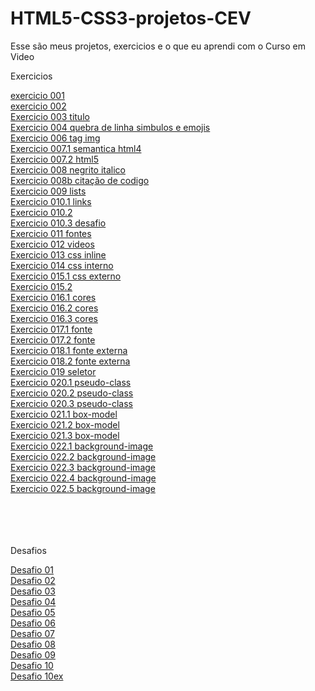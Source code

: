 # HTML5-CSS3-projetos-CEV
 Esse são meus projetos, exercicios e o que eu aprendi com o Curso em Video
<p>Exercicios</p>
<a href="https://albertmiguel.github.io/HTML5-CSS3-projetos-CEV/\Estudos\html-css\exercios\ex001-titulo\index.html">exercicio 001</a>
<br>
<a href="https://albertmiguel.github.io/HTML5-CSS3-projetos-CEV/\Estudos\html-css\exercios\ex002-quebra-de-linha-entities-simbulos-e-emojis\index.html">exercicio 002 </a>
<br>
<a href="https://albertmiguel.github.io/HTML5-CSS3-projetos-CEV/\Estudos\html-css\exercios\ex003-tag-img\index.html">Exercicio 003 titulo</a>
<br>
<a href="https://albertmiguel.github.io/HTML5-CSS3-projetos-CEV/\Estudos\html-css\exercios\ex004-favicon\index.html">Exercicio 004 quebra de linha simbulos e emojis</a>
<br>
<a href="https://albertmiguel.github.io/HTML5-CSS3-projetos-CEV/\Estudos\html-css\exercios\ex006-hierarquia-de-titulos\index.html">Exercicio 006 tag img</a>
<br>
<a href="https://albertmiguel.github.io/HTML5-CSS3-projetos-CEV/\Estudos\html-css\exercios\ex007-semantica\html4.html"> Exercicio 007.1 semantica html4</a>
<br>
<a href="https://albertmiguel.github.io/HTML5-CSS3-projetos-CEV/\Estudos\html-css\exercios\ex007-semantica\html5.html"> Exercicio 007.2 html5</a>
<br>
<a href="https://albertmiguel.github.io/HTML5-CSS3-projetos-CEV/\Estudos\html-css\exercios\ex008-negrito-italico\index.html"> Exercicio 008 negrito italico</a>
<br>
<a href="https://albertmiguel.github.io/HTML5-CSS3-projetos-CEV/\Estudos\html-css\exercios\ex008b-citacao-de-codigo\index.html"> Exercicio 008b citação de codigo</a>
<br>
<a href="https://albertmiguel.github.io/HTML5-CSS3-projetos-CEV/\Estudos\html-css\exercios\ex009-Listas\index.html"> Exercicio 009 lists</a>
<br>
<a href="https://albertmiguel.github.io/HTML5-CSS3-projetos-CEV/\Estudos\html-css\exercios\ex010-links\index.html"> Exercicio 010.1 links</a>
<br>
<a href="https://albertmiguel.github.io/HTML5-CSS3-projetos-CEV/\Estudos\html-css\exercios\ex010-links\pag002.html"> Exercicio 010.2</a>
<br>
<a href="https://albertmiguel.github.io/HTML5-CSS3-projetos-CEV/\Estudos\html-css\exercios\ex010-links-desafio\Index.html"> Exercicio 010.3 desafio</a>
<br>
<a href="https://albertmiguel.github.io/HTML5-CSS3-projetos-CEV/\Estudos\html-css\exercios\ex011-Imagem-flexivel-audio\index.html"> Exercicio 011 fontes</a>
<br>
<a href="https://albertmiguel.github.io/HTML5-CSS3-projetos-CEV/\Estudos\html-css\exercios\ex012-videos\index.html"> Exercicio 012 videos</a>
<br>
<a href="https://albertmiguel.github.io/HTML5-CSS3-projetos-CEV/\Estudos\html-css\exercios\ex013-css\index.html"> Exercicio 013 css inline</a>
<br>
<a href="https://albertmiguel.github.io/HTML5-CSS3-projetos-CEV/\Estudos\html-css\exercios\ex014-css\index.html">Exercicio 014 css interno</a>
<br>
<a href="https://albertmiguel.github.io/HTML5-CSS3-projetos-CEV/\Estudos\html-css\exercios\ex015-css\index.html"> Exercicio 015.1 css externo</a>
<br>
<a href="https://albertmiguel.github.io/HTML5-CSS3-projetos-CEV/\Estudos\html-css\exercios\ex015-css\pagina02.html"> Exercicio 015.2</a>
<br>
<a href="https://albertmiguel.github.io/HTML5-CSS3-projetos-CEV/\Estudos\html-css\exercios\ex016-cores\cor01.html"> Exercicio 016.1 cores</a>
<br>
<a href="https://albertmiguel.github.io/HTML5-CSS3-projetos-CEV/\Estudos\html-css\exercios\ex016-cores\cor02.html"> Exercicio 016.2 cores</a>
<br>
<a href="https://albertmiguel.github.io/HTML5-CSS3-projetos-CEV/\Estudos\html-css\exercios\ex016-cores\cor03.html"> Exercicio 016.3 cores</a>
<br>
<a href="https://albertmiguel.github.io/HTML5-CSS3-projetos-CEV/\Estudos\html-css\exercios\ex017-fonte\fonte01.html"> Exercicio 017.1 fonte</a>
<br>
<a href="https://albertmiguel.github.io/HTML5-CSS3-projetos-CEV/\Estudos\html-css\exercios\ex017-fonte\fonte02.html"> Exercicio 017.2 fonte</a>
<br>
<a href="https://albertmiguel.github.io/HTML5-CSS3-projetos-CEV/\Estudos\html-css\exercios\ex018-fontes-externas\fonte01.html"> Exercicio 018.1 fonte externa</a>
<br>
<a href="https://albertmiguel.github.io/HTML5-CSS3-projetos-CEV/\Estudos\html-css\exercios\ex018-fontes-externas\fonte02.html"> Exercicio 018.2 fonte externa</a>
<br>
<a href="https://albertmiguel.github.io/HTML5-CSS3-projetos-CEV/\Estudos\html-css\exercios\ex019-seletor\seletor01.html"> Exercicio 019 seletor</a>
<br>
<a href="https://albertmiguel.github.io/HTML5-CSS3-projetos-CEV/\Estudos\html-css\exercios\ex020-pseudo-classes\hover01.html"> Exercicio 020.1 pseudo-class</a>
<br>
<a href="https://albertmiguel.github.io/HTML5-CSS3-projetos-CEV/\Estudos\html-css\exercios\ex020-pseudo-classes\index01.html"> Exercicio 020.2 pseudo-class</a>
<br>
<a href="https://albertmiguel.github.io/HTML5-CSS3-projetos-CEV/\Estudos\html-css\exercios\ex020-pseudo-classes\link.html"> Exercicio 020.3 pseudo-class</a>
<br>
<a href="https://albertmiguel.github.io/HTML5-CSS3-projetos-CEV/\Estudos\html-css\exercios\ex021-box-model\index.html"> Exercicio 021.1 box-model</a>
<br>
<a href="https://albertmiguel.github.io/HTML5-CSS3-projetos-CEV/\Estudos\html-css\exercios\ex021-box-model\caixa.html"> Exercicio 021.2 box-model</a>
<br>
<a href="https://albertmiguel.github.io/HTML5-CSS3-projetos-CEV/\Estudos\html-css\exercios\ex021-box-model\caixa01.html"> Exercicio 021.3 box-model</a>
<br>
<a href="https://albertmiguel.github.io/HTML5-CSS3-projetos-CEV/\Estudos\html-css\exercios\ex022-background-image\index001.html"> Exercicio 022.1 background-image</a>
<br>
<a href="https://albertmiguel.github.io/HTML5-CSS3-projetos-CEV/\Estudos\html-css\exercios\ex022-background-image\index002.html"> Exercicio 022.2 background-image</a>
<br>
<a href="https://albertmiguel.github.io/HTML5-CSS3-projetos-CEV/\Estudos\html-css\exercios\ex022-background-image\index003.html"> Exercicio 022.3 background-image</a>
<br>
<a href="https://albertmiguel.github.io/HTML5-CSS3-projetos-CEV/\Estudos\html-css\exercios\ex022-background-image\index004.html"> Exercicio 022.4 background-image</a>
<br>
<a href="https://albertmiguel.github.io/HTML5-CSS3-projetos-CEV/\Estudos\html-css\exercios\ex022-background-image\index005.html"> Exercicio 022.5 background-image</a>
<br>
<a href="https://albertmiguel.github.io/HTML5-CSS3-projetos-CEV/\"> </a>
<br><br><br><br>
<p>Desafios</p>
<a href="https://albertmiguel.github.io/HTML5-CSS3-projetos-CEV/\Estudos\html-css\desafios\desafio-001\index.html"> Desafio 01 </a>
<br>
<a href="https://albertmiguel.github.io/HTML5-CSS3-projetos-CEV/\Estudos\html-css\desafios\desafio-002\index.html"> Desafio 02 </a>
<br>
<a href="https://albertmiguel.github.io/HTML5-CSS3-projetos-CEV/\Estudos\html-css\desafios\desafio-003\index.html"> Desafio 03</a>
<br>
<a href="https://albertmiguel.github.io/HTML5-CSS3-projetos-CEV/\Estudos\html-css\desafios\desafio-004\index.html"> Desafio 04 </a>
<br>
<a href="https://albertmiguel.github.io/HTML5-CSS3-projetos-CEV/\Estudos\html-css\desafios\desafio-005\index.html"> Desafio 05 </a>
<br>
<a href="https://albertmiguel.github.io/HTML5-CSS3-projetos-CEV/\Estudos\html-css\desafios\desafio-006\index.html"> Desafio 06 </a>
<br>
<a href="https://albertmiguel.github.io/HTML5-CSS3-projetos-CEV/\Estudos\html-css\desafios\desafio-007\index.html"> Desafio 07 </a>
<br>
<a href="https://albertmiguel.github.io/HTML5-CSS3-projetos-CEV/\Estudos\html-css\desafios\desafio-008\index.html"> Desafio 08 </a>
<br>
<a href="https://albertmiguel.github.io/HTML5-CSS3-projetos-CEV/\Estudos\html-css\desafios\desafio-009\index.html"> Desafio 09</a>
<br>
<a href="https://albertmiguel.github.io/HTML5-CSS3-projetos-CEV/\Estudos\html-css\desafios\desafio-010\index.html"> Desafio 10</a>
<br>
<a href="https://albertmiguel.github.io/HTML5-CSS3-projetos-CEV/\Estudos\html-css\desafios\desafio-010ex\index.html"> Desafio 10ex </a>
<br>
<a href="https://albertmiguel.github.io/HTML5-CSS3-projetos-CEV/\"> </a>
<a href="https://albertmiguel.github.io/HTML5-CSS3-projetos-CEV/\"> </a>
<a href="https://albertmiguel.github.io/HTML5-CSS3-projetos-CEV/\"> </a>
<a href="https://albertmiguel.github.io/HTML5-CSS3-projetos-CEV/\"> </a>
<a href="https://albertmiguel.github.io/HTML5-CSS3-projetos-CEV/\"> </a>
<a href=""> </a>
